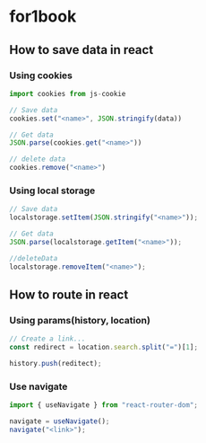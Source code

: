 # for1book

## How to save data in react

### Using cookies

```js
import cookies from js-cookie

// Save data
cookies.set("<name>", JSON.stringify(data))

// Get data
JSON.parse(cookies.get("<name>"))

// delete data
cookies.remove("<name>")
```

### Using local storage

```js
// Save data
localstorage.setItem(JSON.stringify("<name>"));

// Get data
JSON.parse(localstorage.getItem("<name>"));

//deleteData
localstorage.removeItem("<name>");
```

## How to route in react

### Using params(history, location)

```js
// Create a link...
const redirect = location.search.split("=")[1];

history.push(reditect);
```

### Use navigate

```js
import { useNavigate } from "react-router-dom";

navigate = useNavigate();
navigate("<link>");
```

